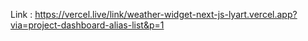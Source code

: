 Link : https://vercel.live/link/weather-widget-next-js-lyart.vercel.app?via=project-dashboard-alias-list&p=1
